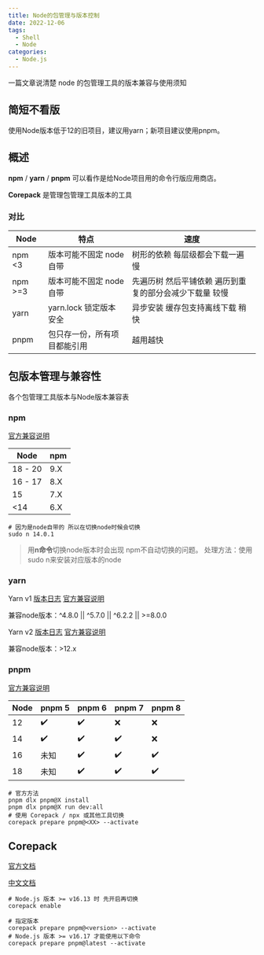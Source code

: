 ```yaml
---
title: Node的包管理与版本控制
date: 2022-12-06
tags: 
  - Shell
  - Node
categories: 
  - Node.js
---
```


一篇文章说清楚 node 的包管理工具的版本兼容与使用须知

<!-- more -->

## 简短不看版

使用Node版本低于12的旧项目，建议用yarn；新项目建议使用pnpm。

## 概述

**npm** / **yarn** / **pnpm** 可以看作是给Node项目用的命令行版应用商店。

**Corepack** 是管理包管理工具版本的工具

### 对比

| Node | 特点 | 速度 |
|------|--------|--------|
| npm <3 | 版本可能不固定 node自带 | 树形的依赖 每层级都会下载一遍 慢 |
| npm >=3 | 版本可能不固定 node自带 | 先遍历树 然后平铺依赖 遍历到重复的部分会减少下载量 较慢 |
| yarn | yarn.lock 锁定版本 安全 | 异步安装 缓存包支持离线下载 稍快 |
| pnpm | 包只存一份，所有项目都能引用 | 越用越快 |

## 包版本管理与兼容性

各个包管理工具版本与Node版本兼容表

### npm

[官方兼容说明](https://nodejs.org/zh-cn/download/releases)

| Node | npm |
|------|--------|
| 18 - 20 | 9.X |
| 16 - 17 | 8.X |
| 15 | 7.X |
| <14 | 6.X |

```shell
# 因为是node自带的 所以在切换node时候会切换
sudo n 14.0.1
```

> 用**n命令**切换node版本时会出现 npm不自动切换的问题。
> 处理方法：使用sudo n来安装对应版本的node

### yarn

Yarn v1 [版本日志](https://github.com/yarnpkg/yarn/blob/master/CHANGELOG.md)
[官方兼容说明](https://classic.yarnpkg.cn/)

兼容node版本：^4.8.0 || ^5.7.0 || ^6.2.2 || >=8.0.0

Yarn v2 [版本日志](https://github.com/yarnpkg/berry/blob/master/CHANGELOG.md)
[官方兼容说明](https://yarnpkg.com/getting-started/migration#upgrade-to-nodejs-12x-or-newer)

兼容node版本：>12.x

### pnpm

[官方兼容说明](https://pnpm.io/zh/installation#%E5%85%BC%E5%AE%B9%E6%80%A7)

| Node | pnpm 5 | pnpm 6 | pnpm 7 | pnpm 8 |
|------|--------|--------|--------|--------|
| 12 | ✔️ | ✔️ | ❌ | ❌ |
| 14 | ✔️ | ✔️ | ✔️ | ❌ |
| 16 | 未知 | ✔️ | ✔️ | ✔️ |
| 18 | 未知 | ✔️ | ✔️ | ✔️ |

```shell
# 官方方法
pnpm dlx pnpm@X install
pnpm dlx pnpm@X run dev:all
# 使用 Corepack / npx 或其他工具切换
corepack prepare pnpm@<XX> --activate
```

## Corepack

[官方文档](https://nodejs.org/api/corepack.html#upgrading-the-global-versions)

[中文文档](https://www.jianshu.com/p/c239ed5dedd6)

```shell
# Node.js 版本 >= v16.13 时 先开启再切换
corepack enable

# 指定版本
corepack prepare pnpm@<version> --activate
# Node.js 版本 >= v16.17 才能使用以下命令
corepack prepare pnpm@latest --activate
```
